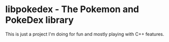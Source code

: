# libpokedex - The Pokemon and PokeDex library

This is just a project I'm doing for fun and mostly playing with C++ features.
